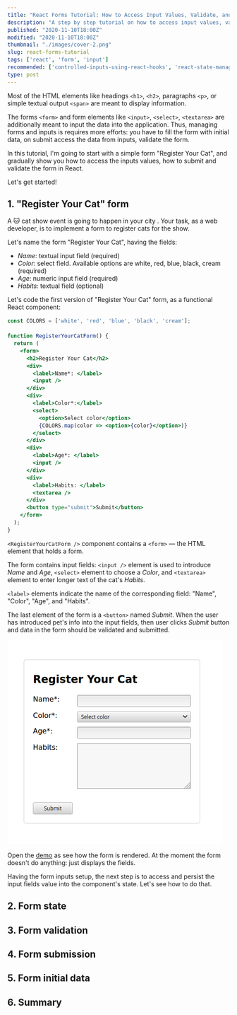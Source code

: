 ```yaml
---
title: "React Forms Tutorial: How to Access Input Values, Validate, and Submit Forms"
description: "A step by step tutorial on how to access input values, validate, and submit forms in React."
published: "2020-11-10T18:00Z"
modified: "2020-11-10T18:00Z"
thumbnail: "./images/cover-2.png"
slug: react-forms-tutorial
tags: ['react', 'form', 'input']
recommended: ['controlled-inputs-using-react-hooks', 'react-state-management']
type: post
---
```


Most of the HTML elements like headings `<h1>`, `<h2>`, paragraphs `<p>`, or simple textual output `<span>` are meant to display information.  

The forms `<form>` and form elements like `<input>`, `<select>`, `<textarea>` are additionally meant to input the data into the application. Thus, managing forms and inputs is requires more efforts: you have to fill the form with initial data, on submit access the data from inputs, validate the form.  

In this tutorial, I'm going to start with a simple form "Register Your Cat", and gradually show you how to access the inputs values, how to submit and validate the form in React.  

Let's get started!

## 1. "Register Your Cat" form

A 🐱 cat show event is going to happen in your city . Your task, as a web developer, is to implement a form to register cats for the show.  

Let's name the form "Register Your Cat", having the fields:

* *Name*: textual input field (required)
* *Color*: select field. Available options are white, red, blue, black, cream (required)
* *Age*: numeric input field (required)
* *Habits*: textual field (optional)

Let's code the first version of "Register Your Cat" form, as a functional React component:

```jsx
const COLORS = ['white', 'red', 'blue', 'black', 'cream'];

function RegisterYourCatForm() {
  return (
    <form>
      <h2>Register Your Cat</h2>
      <div>
        <label>Name*: </label>
        <input />
      </div>
      <div>
        <label>Color*:</label>
        <select>
          <option>Select color</option>
          {COLORS.map(color => <option>{color}</option>)}
        </select>
      </div>
      <div>
        <label>Age*: </label>
        <input />
      </div>
      <div>
        <label>Habits: </label>
        <textarea />
      </div>
      <button type="submit">Submit</button>
    </form>
  );
}
```

`<RegisterYourCatForm />` component contains a `<form>` &mdash; the HTML element that holds a form.  

The form contains input fields: `<input />` element is used to introduce *Name* and *Age*, `<select>` element to choose a *Color*, and `<textarea>` element to enter longer text of the cat's *Habits*.  

`<label>` elements indicate the name of the corresponding field: "Name", "Color", "Age", and "Habits".  

The last element of the form is a `<button>` named *Submit*. When the user has introduced pet's info into the input fields, then user clicks *Submit* button and data in the form should be validated and submitted.  

![HTML Form](./images/html-form.png)

Open the [demo](https://codesandbox.io/s/competent-pond-uqdut?file=/src/App.js) as see how the form is rendered. At the moment the form doesn't do anything: just displays the fields.  

Having the form inputs setup, the next step is to access and persist the input fields value into the component's state. Let's see how to do that.  

## 2. Form state



## 3. Form validation

## 4. Form submission

## 5. Form initial data

## 6. Summary